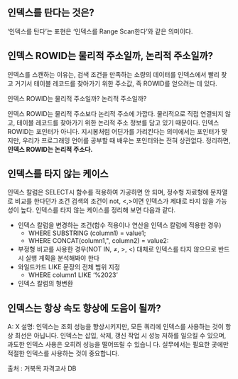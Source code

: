 ## 인덱스를 탄다는 것은?
‘인덱스를 탄다’는 표현은 ‘인덱스를 Range Scan한다’와 같은 의미이다.

## 인덱스 ROWID는 물리적 주소일까, 논리적 주소일까?
인덱스를 스캔하는 이유는, 검색 조건을 만족하는 소량의 데이터를 인덱스에서 빨리 찾고 거기서 테이블 레코드를 찾아가기 위한 주소값, 즉 ROWID를 얻으려는 데 있다.

인덱스 ROWID는 물리적 주소일까? 논리적 주소일까? 

인덱스 ROWID는 물리적 주소보다 논리적 주소에 가깝다. 물리적으로 직접 연결되지 않고, 테이블 레코드를 찾아가기 위한 논리적 주소 정보를 담고 있기 때문이다. 인덱스 ROWID는 포인터가 아니다. 지시봉처럼 어딘가를 가리킨다는 의미에서는 포인터가 맞지만, 우리가 프로그래밍 언어를 공부할 때 배우는 포인터와는 전혀 상관없다. 정리하면, **인덱스 ROWID는 논리적 주소다.**


## 인덱스를 타지 않는 케이스 
인덱스 칼럼은 SELECT시 함수를 적용하여 가공하면 안 되며, 정수형 자료형에 문자열로 비교를 한다던가 조건 검색의 조건이 not, <,>이면 인덱스가 제대로 타지 않을 가능성이 높다. 인덱스를 타지 않는 케이스를 정리해 보면 다음과 같다.
 
 - 인덱스 칼럼을 변경하는 조건(함수 적용이나 연산을 인덱스 칼럼에 적용한 경우)
     - WHERE SUBSTRING (column1) = value1;
     - WHERE CONCAT(column1,", column2) = value2:
 - 부정형 비교를 사용한 경우(NOT IN, ≠, >, <) 대체로 인덱스를 타지 않으므로 반드시 실행 계획을 분석해봐야 한다
 - 와일드카드 LIKE 문장의 전체 범위 지정
     - WHERE column1 LIKE ‘%2023’
 - 인덱스 칼럼의 형변환

## 인덱스는 항상 속도 향상에 도음이 될까?

A: X
설명: 인덱스는 조회 성능을 향상시키지만, 모든 쿼리에 인덱스를 사용하는 것이 항상 최선은 아닙니다. 인덱스는 삽입, 삭제, 갱신 작업 시 성능 저하를 일으킬 수 있으며, 과도한 인덱스 사용은 오히려 성능을 떨어뜨릴 수 있습니 다. 실무에서는 필요한 곳에만 적절한 인덱스를 사용하는 것이 중요합니다.

출처 : 거북목 자격고사 DB
